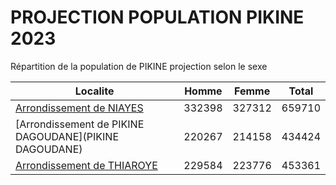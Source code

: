 # PROJECTION POPULATION PIKINE 2023
	
Répartition de la population de PIKINE projection selon le sexe
	
| Localite  | Homme | Femme | Total |
| --------- |:-----:|:-----:|:-----:|
| [Arrondissement de NIAYES](NIAYES) | 332398 | 327312 | 659710 |
| [Arrondissement de PIKINE DAGOUDANE](PIKINE DAGOUDANE) | 220267 | 214158 | 434424 |
| [Arrondissement de THIAROYE](THIAROYE) | 229584 | 223776 | 453361 |
